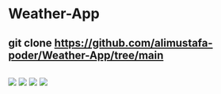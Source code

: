 # Weather-App
## git clone https://github.com/alimustafa-poder/Weather-App/tree/main
## <img src = "https://img.shields.io/github/issues/alimustafa-poder/weather-app"> <img src = "https://img.shields.io/github/forks/alimustafa-poder/weather-app"> <img src = "https://img.shields.io/github/stars/alimustafa-poder/weather-app"> <img src = "https://img.shields.io/github/license/alimustafa-poder/weather-app">
